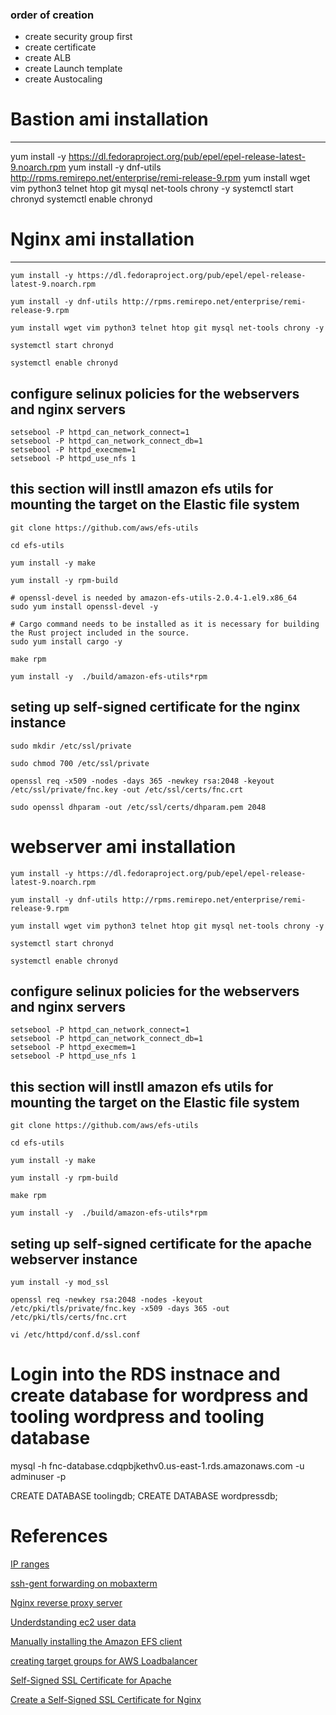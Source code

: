 ### order of creation

- create security group first
- create certificate
- create ALB
- create Launch template
- create Austocaling



# Bastion ami installation
-------------------------------------
yum install -y https://dl.fedoraproject.org/pub/epel/epel-release-latest-9.noarch.rpm
yum install -y dnf-utils http://rpms.remirepo.net/enterprise/remi-release-9.rpm
yum install wget vim python3 telnet htop git mysql net-tools chrony -y
systemctl start chronyd
systemctl enable chronyd

# Nginx ami installation
-----------------------------------------
```
yum install -y https://dl.fedoraproject.org/pub/epel/epel-release-latest-9.noarch.rpm

yum install -y dnf-utils http://rpms.remirepo.net/enterprise/remi-release-9.rpm

yum install wget vim python3 telnet htop git mysql net-tools chrony -y

systemctl start chronyd

systemctl enable chronyd
```
## configure selinux policies for the webservers and nginx servers
```
setsebool -P httpd_can_network_connect=1
setsebool -P httpd_can_network_connect_db=1
setsebool -P httpd_execmem=1
setsebool -P httpd_use_nfs 1
```
## this section will instll amazon efs utils for mounting the target on the Elastic file system
```
git clone https://github.com/aws/efs-utils

cd efs-utils

yum install -y make

yum install -y rpm-build

# openssl-devel is needed by amazon-efs-utils-2.0.4-1.el9.x86_64
sudo yum install openssl-devel -y

# Cargo command needs to be installed as it is necessary for building the Rust project included in the source.
sudo yum install cargo -y

make rpm

yum install -y  ./build/amazon-efs-utils*rpm
```
## seting up self-signed certificate for the nginx instance
```
sudo mkdir /etc/ssl/private

sudo chmod 700 /etc/ssl/private

openssl req -x509 -nodes -days 365 -newkey rsa:2048 -keyout /etc/ssl/private/fnc.key -out /etc/ssl/certs/fnc.crt

sudo openssl dhparam -out /etc/ssl/certs/dhparam.pem 2048
```


# webserver ami installation
```
yum install -y https://dl.fedoraproject.org/pub/epel/epel-release-latest-9.noarch.rpm

yum install -y dnf-utils http://rpms.remirepo.net/enterprise/remi-release-9.rpm

yum install wget vim python3 telnet htop git mysql net-tools chrony -y

systemctl start chronyd

systemctl enable chronyd
```
## configure selinux policies for the webservers and nginx servers
```
setsebool -P httpd_can_network_connect=1
setsebool -P httpd_can_network_connect_db=1
setsebool -P httpd_execmem=1
setsebool -P httpd_use_nfs 1
```
## this section will instll amazon efs utils for mounting the target on the Elastic file system
```
git clone https://github.com/aws/efs-utils

cd efs-utils

yum install -y make

yum install -y rpm-build

make rpm

yum install -y  ./build/amazon-efs-utils*rpm
```

## seting up self-signed certificate for the apache  webserver instance
```
yum install -y mod_ssl

openssl req -newkey rsa:2048 -nodes -keyout /etc/pki/tls/private/fnc.key -x509 -days 365 -out /etc/pki/tls/certs/fnc.crt

vi /etc/httpd/conf.d/ssl.conf
```




# Login into the RDS instnace  and create  database for wordpress and tooling wordpress and tooling database
mysql -h fnc-database.cdqpbjkethv0.us-east-1.rds.amazonaws.com -u adminuser -p

CREATE DATABASE toolingdb;
CREATE DATABASE wordpressdb;


# References
[IP ranges](https://ipinfo.io/ips)

[ssh-gent forwarding on mobaxterm](http://docs.gcc.rug.nl/hyperchicken/ssh-agent-forwarding-mobaxterm/)

[Nginx reverse proxy server](https://www.nginx.com/resources/glossary/reverse-proxy-server/)

[Underdstanding ec2 user data](https://docs.aws.amazon.com/AWSEC2/latest/UserGuide/user-data.html)

[Manually installing the Amazon EFS client](https://docs.aws.amazon.com/efs/latest/ug/installing-amazon-efs-utils.html#installing-other-distro)

[creating target groups for AWS Loadbalancer](https://docs.aws.amazon.com/elasticloadbalancing/latest/application/load-balancer-target-groups.html)

[Self-Signed SSL Certificate for Apache](https://www.digitalocean.com/community/tutorials/how-to-create-a-self-signed-ssl-certificate-for-apache-on-centos-8)

[Create a Self-Signed SSL Certificate for Nginx](https://www.digitalocean.com/community/tutorials/how-to-create-a-self-signed-ssl-certificate-for-nginx-on-centos-7)
